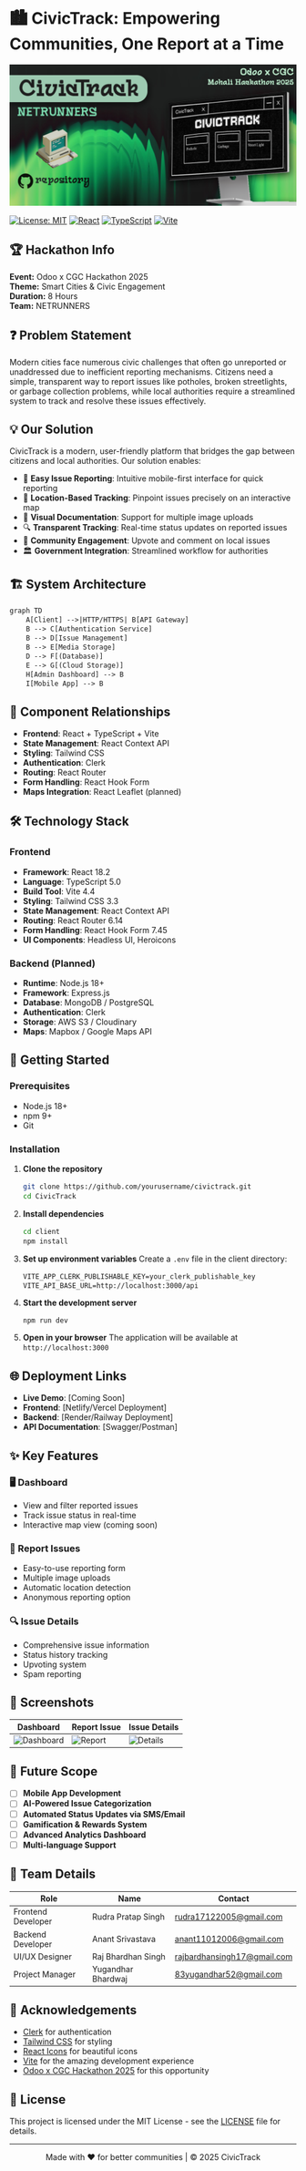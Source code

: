 # 🏙️ CivicTrack: Empowering Communities, One Report at a Time

![CivicTrack Banner](./client/src/assets/main.png) *<!-- Add your banner image here -->*

[![License: MIT](https://img.shields.io/badge/License-MIT-yellow.svg)](https://opensource.org/licenses/MIT)
[![React](https://img.shields.io/badge/React-18.2.0-61DAFB?logo=react)](https://reactjs.org/)
[![TypeScript](https://img.shields.io/badge/TypeScript-5.0.0-3178C6?logo=typescript)](https://www.typescriptlang.org/)
[![Vite](https://img.shields.io/badge/Vite-4.4.0-646CFF?logo=vite)](https://vitejs.dev/)

## 🏆 Hackathon Info
**Event:** Odoo x CGC Hackathon 2025  
**Theme:** Smart Cities & Civic Engagement  
**Duration:** 8 Hours  
**Team:** NETRUNNERS  

## ❓ Problem Statement
Modern cities face numerous civic challenges that often go unreported or unaddressed due to inefficient reporting mechanisms. Citizens need a simple, transparent way to report issues like potholes, broken streetlights, or garbage collection problems, while local authorities require a streamlined system to track and resolve these issues effectively.

## 💡 Our Solution
CivicTrack is a modern, user-friendly platform that bridges the gap between citizens and local authorities. Our solution enables:

- 📱 **Easy Issue Reporting**: Intuitive mobile-first interface for quick reporting
- 📍 **Location-Based Tracking**: Pinpoint issues precisely on an interactive map
- 📸 **Visual Documentation**: Support for multiple image uploads
- 🔍 **Transparent Tracking**: Real-time status updates on reported issues
- 🤝 **Community Engagement**: Upvote and comment on local issues
- 🏛️ **Government Integration**: Streamlined workflow for authorities

## 🏗️ System Architecture

```mermaid
graph TD
    A[Client] -->|HTTP/HTTPS| B[API Gateway]
    B --> C[Authentication Service]
    B --> D[Issue Management]
    B --> E[Media Storage]
    D --> F[(Database)]
    E --> G[(Cloud Storage)]
    H[Admin Dashboard] --> B
    I[Mobile App] --> B
```

## 🔄 Component Relationships

- **Frontend**: React + TypeScript + Vite
- **State Management**: React Context API
- **Styling**: Tailwind CSS
- **Authentication**: Clerk
- **Routing**: React Router
- **Form Handling**: React Hook Form
- **Maps Integration**: React Leaflet (planned)

## 🛠️ Technology Stack

### Frontend
- **Framework**: React 18.2
- **Language**: TypeScript 5.0
- **Build Tool**: Vite 4.4
- **Styling**: Tailwind CSS 3.3
- **State Management**: React Context API
- **Routing**: React Router 6.14
- **Form Handling**: React Hook Form 7.45
- **UI Components**: Headless UI, Heroicons

### Backend (Planned)
- **Runtime**: Node.js 18+
- **Framework**: Express.js
- **Database**: MongoDB / PostgreSQL
- **Authentication**: Clerk
- **Storage**: AWS S3 / Cloudinary
- **Maps**: Mapbox / Google Maps API

## 🚀 Getting Started

### Prerequisites
- Node.js 18+
- npm 9+
- Git

### Installation

1. **Clone the repository**
   ```bash
   git clone https://github.com/yourusername/civictrack.git
   cd CivicTrack
   ```

2. **Install dependencies**
   ```bash
   cd client
   npm install
   ```

3. **Set up environment variables**
   Create a `.env` file in the client directory:
   ```env
   VITE_APP_CLERK_PUBLISHABLE_KEY=your_clerk_publishable_key
   VITE_API_BASE_URL=http://localhost:3000/api
   ```

4. **Start the development server**
   ```bash
   npm run dev
   ```

5. **Open in your browser**
   The application will be available at `http://localhost:3000`

## 🌐 Deployment Links

- **Live Demo**: [Coming Soon]
- **Frontend**: [Netlify/Vercel Deployment]
- **Backend**: [Render/Railway Deployment]
- **API Documentation**: [Swagger/Postman]

## ✨ Key Features

### 🖥️ Dashboard
- View and filter reported issues
- Track issue status in real-time
- Interactive map view (coming soon)

### 📝 Report Issues
- Easy-to-use reporting form
- Multiple image uploads
- Automatic location detection
- Anonymous reporting option

### 🔍 Issue Details
- Comprehensive issue information
- Status history tracking
- Upvoting system
- Spam reporting

## 📸 Screenshots

| Dashboard | Report Issue | Issue Details |
|-----------|--------------|----------------|
| ![Dashboard](./client/public/screenshots/dashboard.png) | ![Report](./client/public/screenshots/report-issue.png) | ![Details](./client/public/screenshots/issue-detail.png) |

## 🚀 Future Scope

- [ ] **Mobile App Development**
- [ ] **AI-Powered Issue Categorization**
- [ ] **Automated Status Updates via SMS/Email**
- [ ] **Gamification & Rewards System**
- [ ] **Advanced Analytics Dashboard**
- [ ] **Multi-language Support**

## 👥 Team Details

| Role | Name | Contact |
|------|------|---------|
| Frontend Developer | Rudra Pratap Singh | rudra17122005@gmail.com |
| Backend Developer | Anant Srivastava | anant11012006@gmail.com |
| UI/UX Designer | Raj Bhardhan Singh | rajbardhansingh17@gmail.com |
| Project Manager | Yugandhar Bhardwaj | 83yugandhar52@gmail.com |

## 🙏 Acknowledgements

- [Clerk](https://clerk.com/) for authentication
- [Tailwind CSS](https://tailwindcss.com/) for styling
- [React Icons](https://react-icons.github.io/react-icons/) for beautiful icons
- [Vite](https://vitejs.dev/) for the amazing development experience
- [Odoo x CGC Hackathon 2025](https://www.odoo.com/event/hackathon-2025) for this opportunity

## 📜 License

This project is licensed under the MIT License - see the [LICENSE](LICENSE) file for details.

---

<div align="center">
  Made with ❤️ for better communities | © 2025 CivicTrack
</div>
